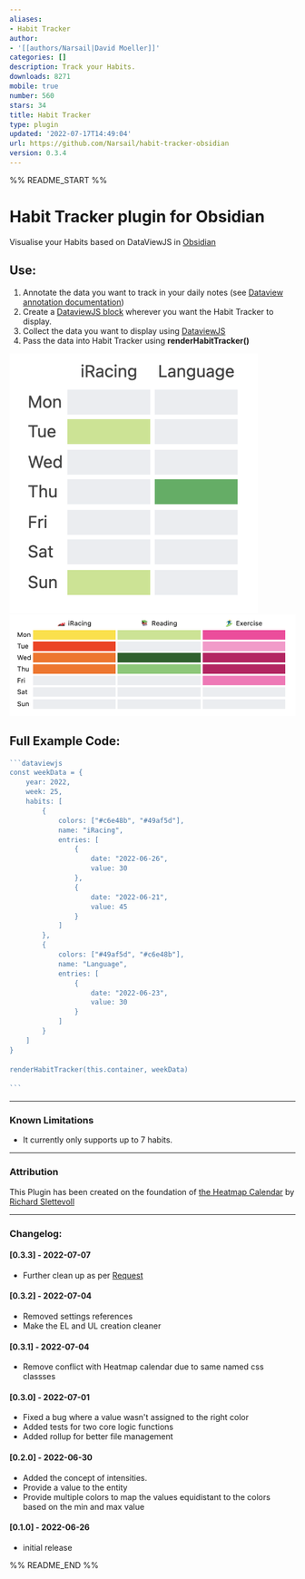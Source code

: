 ```yaml
---
aliases:
- Habit Tracker
author:
- '[[authors/Narsail|David Moeller]]'
categories: []
description: Track your Habits.
downloads: 8271
mobile: true
number: 560
stars: 34
title: Habit Tracker
type: plugin
updated: '2022-07-17T14:49:04'
url: https://github.com/Narsail/habit-tracker-obsidian
version: 0.3.4
---
```


%% README_START %%

# Habit Tracker plugin for Obsidian

Visualise your Habits based on DataViewJS in [Obsidian](https://obsidian.md/)

## Use:

1. Annotate the data you want to track in your daily notes (see [Dataview annotation documentation](https://blacksmithgu.github.io/obsidian-dataview/data-annotation/)) 
2. Create a [DataviewJS block](https://blacksmithgu.github.io/obsidian-dataview/api/intro/) wherever you want the Habit Tracker to display.  
3. Collect the data you want to display using [DataviewJS](https://blacksmithgu.github.io/obsidian-dataview/api/code-reference/)
4. Pass the data into Habit Tracker using  **renderHabitTracker()** 

![Habit Tracker Example](https://raw.githubusercontent.com/Narsail/habit-tracker-obsidian/master/github-images/trackerExample.png)
![Habit Tracker Example with Values](https://raw.githubusercontent.com/Narsail/habit-tracker-obsidian/master/github-images/trackerExampleWithValues.png)


## Full Example Code:

~~~javascript
```dataviewjs
const weekData = {
	year: 2022,
	week: 25,
	habits: [
		{
			colors: ["#c6e48b", "#49af5d"],
			name: "iRacing",
			entries: [
				{
					date: "2022-06-26",
					value: 30
				},
				{
					date: "2022-06-21",
					value: 45
				}
			]
		},
		{
			colors: ["#49af5d", "#c6e48b"],
			name: "Language",
			entries: [
				{
					date: "2022-06-23",
					value: 30
				}
			]
		}
	]
}

renderHabitTracker(this.container, weekData)

```
~~~

---
### Known Limitations
- It currently only supports up to 7 habits.

---
### Attribution
This Plugin has been created on the foundation of [the Heatmap Calendar](https://github.com/Richardsl/heatmap-calendar-obsidian) by [Richard Slettevoll](https://github.com/Richardsl)

---

### Changelog:

#### [0.3.3] - 2022-07-07
- Further clean up as per [Request](https://github.com/obsidianmd/obsidian-releases/pull/1027/#issuecomment-1177006856)

#### [0.3.2] - 2022-07-04
- Removed settings references
- Make the EL and UL creation cleaner

#### [0.3.1] - 2022-07-04
- Remove conflict with Heatmap calendar due to same named css classses

#### [0.3.0] - 2022-07-01
- Fixed a bug where a value wasn't assigned to the right color
- Added tests for two core logic functions
- Added rollup for better file management

#### [0.2.0] - 2022-06-30
- Added the concept of intensities. 
- Provide a value to the entity
- Provide multiple colors to map the values equidistant to the colors based on the min and max value

#### [0.1.0] - 2022-06-26
- initial release


%% README_END %%